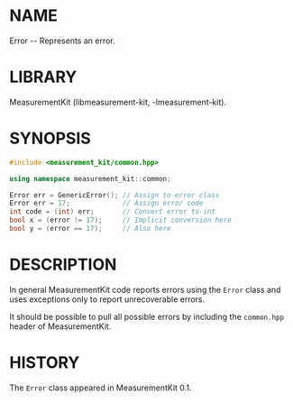 # NAME
Error -- Represents an error.

# LIBRARY
MeasurementKit (libmeasurement-kit, -lmeasurement-kit).

# SYNOPSIS
```C++
#include <measurement_kit/common.hpp>

using namespace measurement_kit::common;

Error err = GenericError(); // Assign to error class
Error err = 17;             // Assign error code
int code = (int) err;       // Convert error to int
bool x = (error != 17);     // Implicit conversion here
bool y = (error == 17);     // Also here
```

# DESCRIPTION

In general MeasurementKit code reports errors using the `Error` class
and uses exceptions only to report unrecoverable errors.

It should be possible to pull all possible errors by including
the `common.hpp` header of MeasurementKit.

# HISTORY

The `Error` class appeared in MeasurementKit 0.1.
